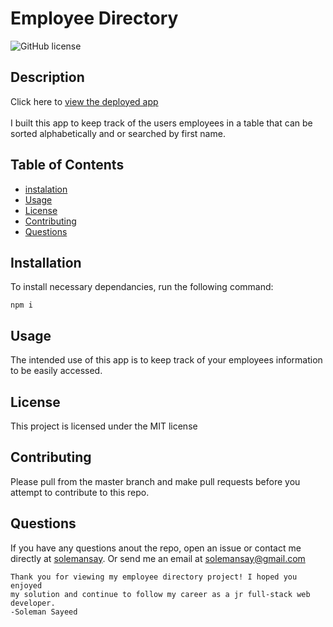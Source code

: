 # Employee Directory

  ![GitHub license](https://img.shields.io/badge/license-MIT-blue.svg)

  ## Description 
  Click here to [view the deployed app](https://solemansay.github.io/employee-Directory/)
  <br>
  <br>
  I built this app to keep track of the users employees in a table that can be sorted alphabetically and or searched by first name. 

  ## Table of Contents 
  
  * [instalation](#instalation)
  * [Usage](#usage)
  * [License](#license)
  * [Contributing](#contributing)
  * [Questions](#questions)
  
  ## Installation 
  
  To install necessary dependancies, run the following command: 
  ```
  npm i
  ```
  ## Usage
  
   The intended use of this app is to keep track of your employees information to be easily accessed.
  
  ## License
  
  This project is licensed under the MIT license 
  
  ## Contributing
  
  Please pull from the master branch and make pull requests before you attempt to contribute to this repo.
  

 ## Questions
  
 If you have any questions anout the repo, open an issue or contact me directly at [solemansay](https://github.com/solemansay/). 
 Or send me an email at solemansay@gmail.com

 ```
Thank you for viewing my employee directory project! I hoped you enjoyed 
my solution and continue to follow my career as a jr full-stack web developer. 
-Soleman Sayeed
```